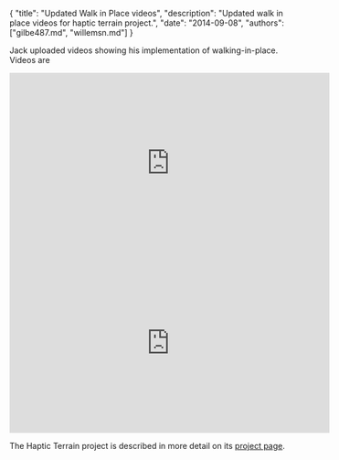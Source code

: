 {
	"title": "Updated Walk in Place videos",
	"description": "Updated walk in place videos for haptic terrain project.",
	"date": "2014-09-08",
	"authors": ["gilbe487.md", "willemsn.md"]
}

Jack uploaded videos showing his implementation of walking-in-place. Videos are

<iframe width="560" height="315" src="https://www.youtube.com/embed/L8_Z1mxrpGo" frameborder="0" allowfullscreen></iframe> <br>
<iframe width="560" height="315" src="https://www.youtube.com/embed/rf6UpAUyGg8" frameborder="0" allowfullscreen></iframe>

The Haptic Terrain project is described in more detail on its [project page](http://d.umn.edu/~sivelab/project/hapticTerrain/).








